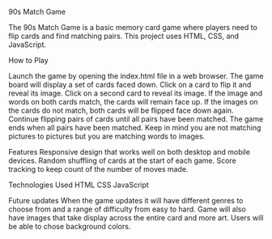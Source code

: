90s Match Game

The 90s Match Game is a basic memory card game where players need to flip cards and find matching pairs. This project uses HTML, CSS, and JavaScript.

How to Play

Launch the game by opening the index.html file in a web browser.
The game board will display a set of cards faced down.
Click on a card to flip it and reveal its image.
Click on a second card to reveal its image.
If the image and words on both cards match, the cards will remain face up. If the images on the cards do not match, both cards will be flipped face down again.
Continue flipping pairs of cards until all pairs have been matched.
The game ends when all pairs have been matched. Keep in mind you are not matching pictures to pictures but you are matching words to images.

Features
Responsive design that works well on both desktop and mobile devices.
Random shuffling of cards at the start of each game.
Score tracking to keep count of the number of moves made.

Technologies Used
HTML
CSS
JavaScript

Future updates
When the game updates it will have different genres to choose from and a range of difficulty from easy to hard.
Game will also have images that take display across the entire card and more art.
Users will be able to chose background colors.

